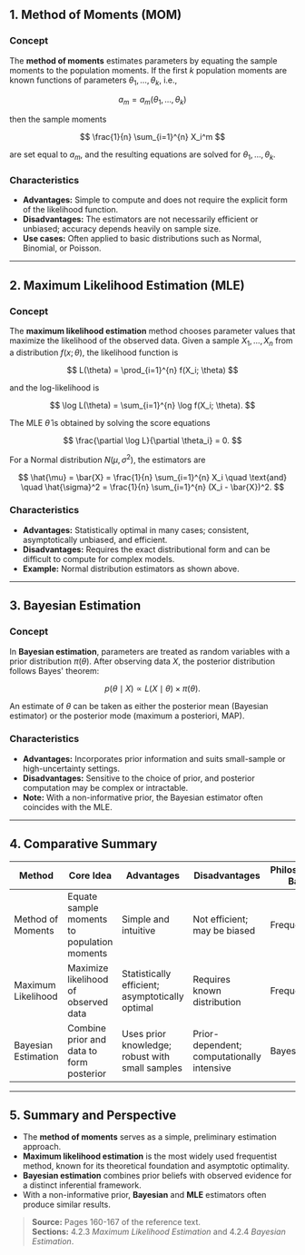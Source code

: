 ## 1. Method of Moments (MOM)

### Concept
The **method of moments** estimates parameters by equating the sample moments to the population moments.
If the first $k$ population moments are known functions of parameters $\theta_1, \dots, \theta_k$, i.e.,

$$
a_m = a_m(\theta_1, \dots, \theta_k)
$$

then the sample moments

$$
\frac{1}{n} \sum_{i=1}^{n} X_i^m
$$

are set equal to $a_m$, and the resulting equations are solved for $\theta_1, \dots, \theta_k$.

### Characteristics
- **Advantages:** Simple to compute and does not require the explicit form of the likelihood function.
- **Disadvantages:** The estimators are not necessarily efficient or unbiased; accuracy depends heavily on sample size.
- **Use cases:** Often applied to basic distributions such as Normal, Binomial, or Poisson.

---

## 2. Maximum Likelihood Estimation (MLE)

### Concept
The **maximum likelihood estimation** method chooses parameter values that maximize the likelihood of the observed data.
Given a sample $X_1, \dots, X_n$ from a distribution $f(x; \theta)$, the likelihood function is

$$
L(\theta) = \prod_{i=1}^{n} f(X_i; \theta)
$$

and the log-likelihood is

$$
\log L(\theta) = \sum_{i=1}^{n} \log f(X_i; \theta).
$$

The MLE $\hat{\theta}$ is obtained by solving the score equations

$$
\frac{\partial \log L}{\partial \theta_i} = 0.
$$

For a Normal distribution $N(\mu, \sigma^2)$, the estimators are

$$
\hat{\mu} = \bar{X} = \frac{1}{n} \sum_{i=1}^{n} X_i
\quad \text{and} \quad
\hat{\sigma}^2 = \frac{1}{n} \sum_{i=1}^{n} (X_i - \bar{X})^2.
$$

### Characteristics
- **Advantages:** Statistically optimal in many cases; consistent, asymptotically unbiased, and efficient.
- **Disadvantages:** Requires the exact distributional form and can be difficult to compute for complex models.
- **Example:** Normal distribution estimators as shown above.

---

## 3. Bayesian Estimation

### Concept
In **Bayesian estimation**, parameters are treated as random variables with a prior distribution $\pi(\theta)$.
After observing data $X$, the posterior distribution follows Bayes' theorem:

$$
p(\theta \mid X) \propto L(X \mid \theta) \times \pi(\theta).
$$

An estimate of $\theta$ can be taken as either the posterior mean (Bayesian estimator) or the posterior mode (maximum a posteriori, MAP).

### Characteristics
- **Advantages:** Incorporates prior information and suits small-sample or high-uncertainty settings.
- **Disadvantages:** Sensitive to the choice of prior, and posterior computation may be complex or intractable.
- **Note:** With a non-informative prior, the Bayesian estimator often coincides with the MLE.

---

## 4. Comparative Summary

| Method | Core Idea | Advantages | Disadvantages | Philosophical Basis |
| --- | --- | --- | --- | --- |
| Method of Moments | Equate sample moments to population moments | Simple and intuitive | Not efficient; may be biased | Frequentist |
| Maximum Likelihood | Maximize likelihood of observed data | Statistically efficient; asymptotically optimal | Requires known distribution | Frequentist |
| Bayesian Estimation | Combine prior and data to form posterior | Uses prior knowledge; robust with small samples | Prior-dependent; computationally intensive | Bayesian |

---

## 5. Summary and Perspective
- The **method of moments** serves as a simple, preliminary estimation approach.
- **Maximum likelihood estimation** is the most widely used frequentist method, known for its theoretical foundation and asymptotic optimality.
- **Bayesian estimation** combines prior beliefs with observed evidence for a distinct inferential framework.
- With a non-informative prior, **Bayesian** and **MLE** estimators often produce similar results.

> **Source:** Pages 160-167 of the reference text.  
> **Sections:** 4.2.3 *Maximum Likelihood Estimation* and 4.2.4 *Bayesian Estimation*.
